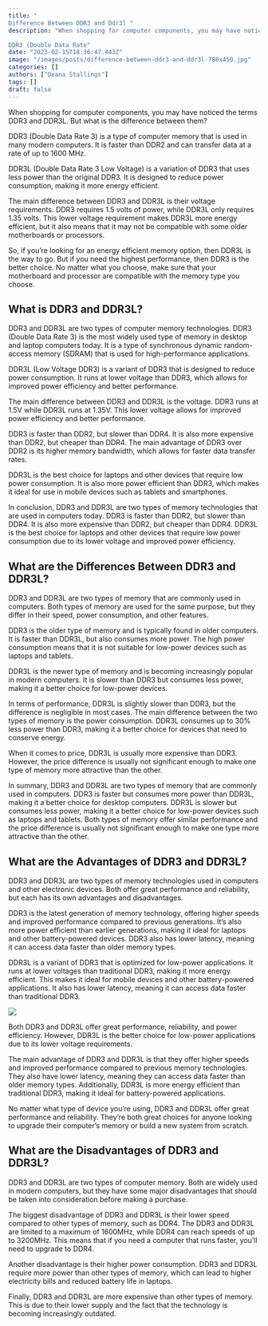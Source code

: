 ```yaml
---
title: "
Difference Between DDR3 and Ddr3l "
description: "When shopping for computer components, you may have noticed the terms DDR3 and DDR3L. But what is the difference between them?

DDR3 (Double Data Rate"
date: "2023-02-15T18:36:47.443Z"
image: "/images/posts/difference-between-ddr3-and-ddr3l-780x450.jpg"
categories: []
authors: ["Deana Stallings"]
tags: []
draft: false
---
```


When shopping for computer components, you may have noticed the terms DDR3 and DDR3L. But what is the difference between them?

DDR3 (Double Data Rate 3) is a type of computer memory that is used in many modern computers. It is faster than DDR2 and can transfer data at a rate of up to 1600 MHz.

DDR3L (Double Data Rate 3 Low Voltage) is a variation of DDR3 that uses less power than the original DDR3\. It is designed to reduce power consumption, making it more energy efficient.

The main difference between DDR3 and DDR3L is their voltage requirements. DDR3 requires 1.5 volts of power, while DDR3L only requires 1.35 volts. This lower voltage requirement makes DDR3L more energy efficient, but it also means that it may not be compatible with some older motherboards or processors.

So, if you’re looking for an energy efficient memory option, then DDR3L is the way to go. But if you need the highest performance, then DDR3 is the better choice. No matter what you choose, make sure that your motherboard and processor are compatible with the memory type you choose.

## What is DDR3 and DDR3L?

DDR3 and DDR3L are two types of computer memory technologies. DDR3 (Double Data Rate 3) is the most widely used type of memory in desktop and laptop computers today. It is a type of synchronous dynamic random-access memory (SDRAM) that is used for high-performance applications.

DDR3L (Low Voltage DDR3) is a variant of DDR3 that is designed to reduce power consumption. It runs at lower voltage than DDR3, which allows for improved power efficiency and better performance.

The main difference between DDR3 and DDR3L is the voltage. DDR3 runs at 1.5V while DDR3L runs at 1.35V. This lower voltage allows for improved power efficiency and better performance.

DDR3 is faster than DDR2, but slower than DDR4\. It is also more expensive than DDR2, but cheaper than DDR4\. The main advantage of DDR3 over DDR2 is its higher memory bandwidth, which allows for faster data transfer rates.

DDR3L is the best choice for laptops and other devices that require low power consumption. It is also more power efficient than DDR3, which makes it ideal for use in mobile devices such as tablets and smartphones.

In conclusion, DDR3 and DDR3L are two types of memory technologies that are used in computers today. DDR3 is faster than DDR2, but slower than DDR4\. It is also more expensive than DDR2, but cheaper than DDR4\. DDR3L is the best choice for laptops and other devices that require low power consumption due to its lower voltage and improved power efficiency.

## What are the Differences Between DDR3 and DDR3L?

DDR3 and DDR3L are two types of memory that are commonly used in computers. Both types of memory are used for the same purpose, but they differ in their speed, power consumption, and other features.

DDR3 is the older type of memory and is typically found in older computers. It is faster than DDR3L, but also consumes more power. The high power consumption means that it is not suitable for low-power devices such as laptops and tablets.

DDR3L is the newer type of memory and is becoming increasingly popular in modern computers. It is slower than DDR3 but consumes less power, making it a better choice for low-power devices.

In terms of performance, DDR3L is slightly slower than DDR3, but the difference is negligible in most cases. The main difference between the two types of memory is the power consumption. DDR3L consumes up to 30% less power than DDR3, making it a better choice for devices that need to conserve energy.

When it comes to price, DDR3L is usually more expensive than DDR3\. However, the price difference is usually not significant enough to make one type of memory more attractive than the other.

In summary, DDR3 and DDR3L are two types of memory that are commonly used in computers. DDR3 is faster but consumes more power than DDR3L, making it a better choice for desktop computers. DDR3L is slower but consumes less power, making it a better choice for low-power devices such as laptops and tablets. Both types of memory offer similar performance and the price difference is usually not significant enough to make one type more attractive than the other.

## What are the Advantages of DDR3 and DDR3L?

DDR3 and DDR3L are two types of memory technologies used in computers and other electronic devices. Both offer great performance and reliability, but each has its own advantages and disadvantages.

DDR3 is the latest generation of memory technology, offering higher speeds and improved performance compared to previous generations. It’s also more power efficient than earlier generations, making it ideal for laptops and other battery-powered devices. DDR3 also has lower latency, meaning it can access data faster than older memory types.

DDR3L is a variant of DDR3 that is optimized for low-power applications. It runs at lower voltages than traditional DDR3, making it more energy efficient. This makes it ideal for mobile devices and other battery-powered applications. It also has lower latency, meaning it can access data faster than traditional DDR3.

![](https://www.pdhre.org/wp-content/uploads/2023/02/advantages-of-ddr3-and-ddr3L.jpg)

Both DDR3 and DDR3L offer great performance, reliability, and power efficiency. However, DDR3L is the better choice for low-power applications due to its lower voltage requirements.

The main advantage of DDR3 and DDR3L is that they offer higher speeds and improved performance compared to previous memory technologies. They also have lower latency, meaning they can access data faster than older memory types. Additionally, DDR3L is more energy efficient than traditional DDR3, making it ideal for battery-powered applications.

No matter what type of device you’re using, DDR3 and DDR3L offer great performance and reliability. They’re both great choices for anyone looking to upgrade their computer’s memory or build a new system from scratch.

## What are the Disadvantages of DDR3 and DDR3L?

DDR3 and DDR3L are two types of computer memory. Both are widely used in modern computers, but they have some major disadvantages that should be taken into consideration before making a purchase.

The biggest disadvantage of DDR3 and DDR3L is their lower speed compared to other types of memory, such as DDR4\. The DDR3 and DDR3L are limited to a maximum of 1600MHz, while DDR4 can reach speeds of up to 3200MHz. This means that if you need a computer that runs faster, you’ll need to upgrade to DDR4.

Another disadvantage is their higher power consumption. DDR3 and DDR3L require more power than other types of memory, which can lead to higher electricity bills and reduced battery life in laptops.

Finally, DDR3 and DDR3L are more expensive than other types of memory. This is due to their lower supply and the fact that the technology is becoming increasingly outdated.